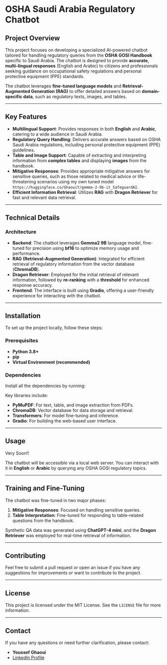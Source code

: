 # **OSHA Saudi Arabia Regulatory Chatbot**

## **Project Overview**

This project focuses on developing a specialized AI-powered chatbot tailored for handling regulatory queries from the **OSHA GOSI Handbook** specific to Saudi Arabia. The chatbot is designed to provide **accurate, multi-lingual responses** (English and Arabic) to citizens and professionals seeking guidance on occupational safety regulations and personal protective equipment (PPE) standards.

The chatbot leverages **fine-tuned language models** and **Retrieval-Augmented Generation (RAG)** to offer detailed answers based on **domain-specific data**, such as regulatory texts, images, and tables.

---

## **Key Features**

- **Multilingual Support**: Provides responses in both **English** and **Arabic**, catering to a wide audience in Saudi Arabia.
- **Regulatory Query Handling**: Delivers accurate answers based on OSHA Saudi Arabia regulations, including personal protective equipment (PPE) guidelines.
- **Table and Image Support**: Capable of extracting and interpreting information from **complex tables** and displaying **images** from the handbook.
- **Mitigative Responses**: Provides appropriate mitigative answers for sensitive queries, such as those related to medical advice or life-threatening scenarios using my own tuned model `https://huggingface.co/GhaouiY/gemma-2-9b-it_SafeguardAI`.
- **Efficient Information Retrieval**: Utilizes **RAG** with **Dragon Retriever** for fast and relevant data retrieval.

---

## **Technical Details**

### **Architecture**

- **Backend**: The chatbot leverages **Gemma2 9B** language model, fine-tuned for precision using **bf16** to optimize memory usage and performance.
- **RAG (Retrieval-Augmented Generation)**: Integrated for efficient retrieval of regulatory information from the vector database (**ChromaDB**).
- **Dragon Retriever**: Employed for the initial retrieval of relevant information, followed by **re-ranking** with a **threshold** for enhanced response accuracy.
- **Frontend**: The interface is built using **Gradio**, offering a user-friendly experience for interacting with the chatbot.

---

## **Installation**

To set up the project locally, follow these steps:

### **Prerequisites**
- **Python 3.8+**
- **pip**
- **Virtual Environment (recommended)**

### **Dependencies**
Install all the dependencies by running:

Key libraries include:
- **PyMuPDF**: For text, table, and image extraction from PDFs.
- **ChromaDB**: Vector database for data storage and retrieval.
- **Transformers**: For model fine-tuning and inference.
- **Gradio**: For building the web-based user interface.

---

## **Usage**

Very Soon!!

The chatbot will be accessible via a local web server. You can interact with it in **English** or **Arabic** by querying any OSHA GOSI regulatory topics.

---

## **Training and Fine-Tuning**

The chatbot was fine-tuned in two major phases:
1. **Mitigative Responses**: Focused on handling sensitive queries.
2. **Table Interpretation**: Fine-tuned for responding to table-related questions from the handbook.

Synthetic QA data was generated using **ChatGPT-4 mini**, and the **Dragon Retriever** was employed for real-time retrieval of information.

---

## **Contributing**

Feel free to submit a pull request or open an issue if you have any suggestions for improvements or want to contribute to the project.

---

## **License**

This project is licensed under the MIT License. See the `LICENSE` file for more information.

---

## **Contact**

If you have any questions or need further clarification, please contact:

- **Youssef Ghaoui**  
- [LinkedIn Profile](https://www.linkedin.com/in/youssef-ghaoui-3a82a222a/)

